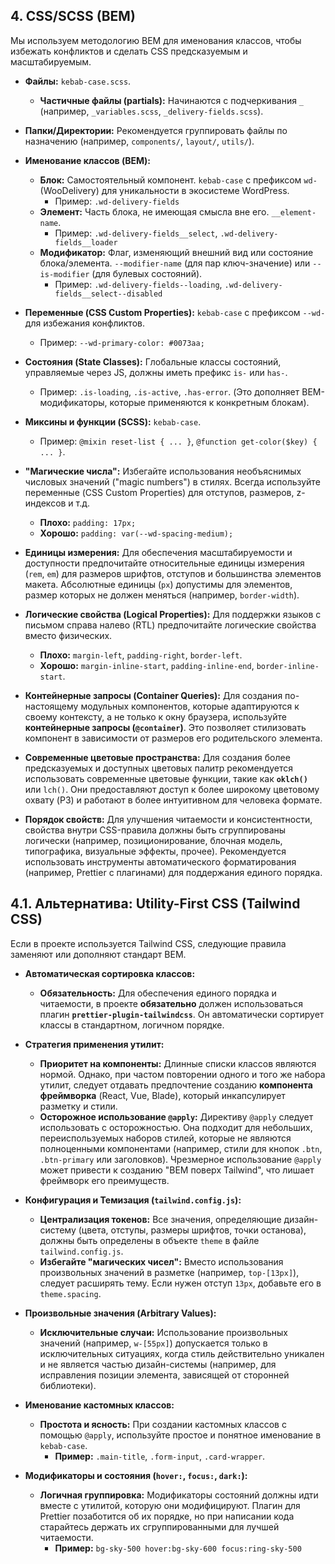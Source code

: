 ## 4. CSS/SCSS (BEM)

Мы используем методологию BEM для именования классов, чтобы избежать конфликтов и сделать CSS предсказуемым и масштабируемым.

- **Файлы:** `kebab-case.scss`.
  - **Частичные файлы (partials):** Начинаются с подчеркивания `_` (например, `_variables.scss`, `_delivery-fields.scss`).

- **Папки/Директории:** Рекомендуется группировать файлы по назначению (например, `components/`, `layout/`, `utils/`).

- **Именование классов (BEM):**
  - **Блок:** Самостоятельный компонент. `kebab-case` с префиксом `wd-` (WooDelivery) для уникальности в экосистеме WordPress.
    - Пример: `.wd-delivery-fields`
  - **Элемент:** Часть блока, не имеющая смысла вне его. `__element-name`.
    - Пример: `.wd-delivery-fields__select`, `.wd-delivery-fields__loader`
  - **Модификатор:** Флаг, изменяющий внешний вид или состояние блока/элемента. `--modifier-name` (для пар ключ-значение) или `--is-modifier` (для булевых состояний).
    - Пример: `.wd-delivery-fields--loading`, `.wd-delivery-fields__select--disabled`

- **Переменные (CSS Custom Properties):** `kebab-case` с префиксом `--wd-` для избежания конфликтов.
  - Пример: `--wd-primary-color: #0073aa;`

- **Состояния (State Classes):** Глобальные классы состояний, управляемые через JS, должны иметь префикс `is-` или `has-`.
  - Пример: `.is-loading`, `.is-active`, `.has-error`. (Это дополняет BEM-модификаторы, которые применяются к конкретным блокам).

- **Миксины и функции (SCSS):** `kebab-case`.
  - Пример: `@mixin reset-list { ... }`, `@function get-color($key) { ... }`.

- **"Магические числа":** Избегайте использования необъяснимых числовых значений ("magic numbers") в стилях. Всегда используйте переменные (CSS Custom Properties) для отступов, размеров, z-индексов и т.д.
  - **Плохо:** `padding: 17px;`
  - **Хорошо:** `padding: var(--wd-spacing-medium);`
- **Единицы измерения:** Для обеспечения масштабируемости и доступности предпочитайте относительные единицы измерения (`rem`, `em`) для размеров шрифтов, отступов и большинства элементов макета. Абсолютные единицы (`px`) допустимы для элементов, размер которых не должен меняться (например, `border-width`).

- **Логические свойства (Logical Properties):** Для поддержки языков с письмом справа налево (RTL) предпочитайте логические свойства вместо физических.
  - **Плохо:** `margin-left`, `padding-right`, `border-left`.
  - **Хорошо:** `margin-inline-start`, `padding-inline-end`, `border-inline-start`.

- **Контейнерные запросы (Container Queries):** Для создания по-настоящему модульных компонентов, которые адаптируются к своему контексту, а не только к окну браузера, используйте **контейнерные запросы (`@container`)**. Это позволяет стилизовать компонент в зависимости от размеров его родительского элемента.

- **Современные цветовые пространства:** Для создания более предсказуемых и доступных цветовых палитр рекомендуется использовать современные цветовые функции, такие как **`oklch()`** или `lch()`. Они предоставляют доступ к более широкому цветовому охвату (P3) и работают в более интуитивном для человека формате.

- **Порядок свойств:** Для улучшения читаемости и консистентности, свойства внутри CSS-правила должны быть сгруппированы логически (например, позиционирование, блочная модель, типографика, визуальные эффекты, прочее). Рекомендуется использовать инструменты автоматического форматирования (например, Prettier с плагинами) для поддержания единого порядка.

## 4.1. Альтернатива: Utility-First CSS (Tailwind CSS)

Если в проекте используется Tailwind CSS, следующие правила заменяют или дополняют стандарт BEM.

- **Автоматическая сортировка классов:**
  - **Обязательность:** Для обеспечения единого порядка и читаемости, в проекте **обязательно** должен использоваться плагин **`prettier-plugin-tailwindcss`**. Он автоматически сортирует классы в стандартном, логичном порядке.

- **Стратегия применения утилит:**
  - **Приоритет на компоненты:** Длинные списки классов являются нормой. Однако, при частом повторении одного и того же набора утилит, следует отдавать предпочтение созданию **компонента фреймворка** (React, Vue, Blade), который инкапсулирует разметку и стили.
  - **Осторожное использование `@apply`:** Директиву `@apply` следует использовать с осторожностью. Она подходит для небольших, переиспользуемых наборов стилей, которые не являются полноценными компонентами (например, стили для кнопок `.btn`, `.btn-primary` или заголовков). Чрезмерное использование `@apply` может привести к созданию "BEM поверх Tailwind", что лишает фреймворк его преимуществ.

- **Конфигурация и Темизация (`tailwind.config.js`):**
  - **Централизация токенов:** Все значения, определяющие дизайн-систему (цвета, отступы, размеры шрифтов, точки останова), должны быть определены в объекте `theme` в файле `tailwind.config.js`.
  - **Избегайте "магических чисел":** Вместо использования произвольных значений в разметке (например, `top-[13px]`), следует расширять тему. Если нужен отступ `13px`, добавьте его в `theme.spacing`.

- **Произвольные значения (Arbitrary Values):**
  - **Исключительные случаи:** Использование произвольных значений (например, `w-[55px]`) допускается только в исключительных ситуациях, когда стиль действительно уникален и не является частью дизайн-системы (например, для исправления позиции элемента, зависящей от сторонней библиотеки).

- **Именование кастомных классов:**
  - **Простота и ясность:** При создании кастомных классов с помощью `@apply`, используйте простое и понятное именование в `kebab-case`.
    - **Пример:** `.main-title`, `.form-input`, `.card-wrapper`.

- **Модификаторы и состояния (`hover:`, `focus:`, `dark:`):**
  - **Логичная группировка:** Модификаторы состояний должны идти вместе с утилитой, которую они модифицируют. Плагин для Prettier позаботится об их порядке, но при написании кода старайтесь держать их сгруппированными для лучшей читаемости.
    - **Пример:** `bg-sky-500 hover:bg-sky-600 focus:ring-sky-500`
